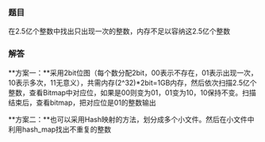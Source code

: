 ### 题目

在2.5亿个整数中找出只出现一次的整数，内存不足以容纳这2.5亿个整数

### 解答

**方案一：**采用2bit位图（每个数分配2bit，00表示不存在，01表示出现一次，10表示多次，11无意义），共需内存(2^32)\*2bit=1GB内存，然后依次扫描2.5亿个整数，查看Bitmap中对应位，如果是00则变为01，01变为10，10保持不变。扫描结束后，查看bitmap，把对应位是01的整数输出

**方案二：**也可以采用Hash映射的方法，划分成多个小文件。然后在小文件中利用hash_map找出不重复的整数